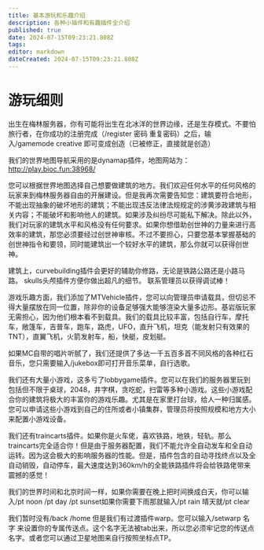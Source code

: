 ```yaml
---
title: 基本游玩和乐趣介绍
description: 各种小插件和有趣插件全介绍
published: true
date: 2024-07-15T09:23:21.808Z
tags: 
editor: markdown
dateCreated: 2024-07-15T09:23:21.808Z
---
```


# 游玩细则
出生在梅林服务器，你有可能将出生在北冰洋的世界边缘，还是生存模式。不要怕旅行者，在你成功的注册完成（/register 密码 重复密码）之后，输入/gamemode creative 即可变成创造（已被修正，直接就是创造）

我们的世界地图导航采用的是dynamap插件，地图网站为：http://play.bioc.fun:38968/

您可以根据世界地图选择自己想要做建筑的地方。我们欢迎任何水平的任何风格的玩家来到梅林服务器自由的开展建设。但是我再次需要告知您：建筑要符合地形，不能出现抽象的破坏地形的建筑；不能出现违反法律法规规定的涉黄涉政建筑与相关内容；不能破坏和影响他人的建筑。如果涉及纠纷尽可能私下解决。除此以外，我们对玩家的建筑水平和风格没有任何要求。如果你想借助创世神的力量来进行高效率的建筑，那您必须要经过创世神审核。不过不要担心，只要您基本掌握基础的创世神指令和要领，同时能建筑出一个较好水平的建筑，那么你就可以获得创世神。

建筑上，curvebuilding插件会更好的辅助你修路，无论是铁路公路还是小路马路。
skulls头颅插件方便你做出超凡的细节。
联系管理员以获得调试棒！

游戏乐趣方面，我们添加了MTVehicle插件，您可以向管理员申请载具，但切忌不得大量摆放在同一位置，除非你的设备足够强大能够渲染大量多边形。基岩版玩家无需担心，因为他们根本看不到载具。我们的载具比较丰富，包括自行车，摩托车，敞篷车，吉普车，跑车，路虎，UFO，直升飞机，坦克（能发射只有效果的TNT），直翼飞机，火箭发射车，船，快艇，皮划艇。

如果MC自带的唱片听腻了，我们还提供了多达一千五百多首不同风格的各种红石音乐，您只需要输入/jukebox即可打开音乐菜单，自行选歌。

我们还有大量小游戏，这多亏了lobbygame插件。您可以在我们的服务器里玩到包括但不限于桌球，2048，井字棋，贪吃蛇，扫雷等多种小游戏。这些小游戏配合你的建筑将极大的丰富你的游戏乐趣。尤其是在家里打台球，给人一种归属感。您可以申请这些小游戏到自己的住所或者小镇集群，管理员将按照规模和地方大小来配置小游戏设备。

我们还有traincarts插件。如果你是火车佬，喜欢铁路，地铁，轻轨。那么traincarts完全适合你！但是由于服务器配置，我们不能允许全自动发车和全自动运转。因为这会极大的影响服务器的性能。但是，插件包含的自动寻找终点以及全自动销毁，自动停车，最大速度达到360km/h的全能铁路插件将会给铁路佬带来震撼的感觉！

我们的世界时间和北京时间一样，如果你需要在晚上把时间换成白天，你可以输入/pt noon /pt day /pt sunset如果你需要下雨那就输入/pt rain 晴天就/pt clear

我们暂时没有/back /home 但是我们有过渡插件warp。您可以输入/setwarp 名字 来设置你的专属传送点。这个名字无法被tab出来，所以您必须牢记您的传送点名字。或者您可以通过卫星地图来自行按照坐标点TP。

